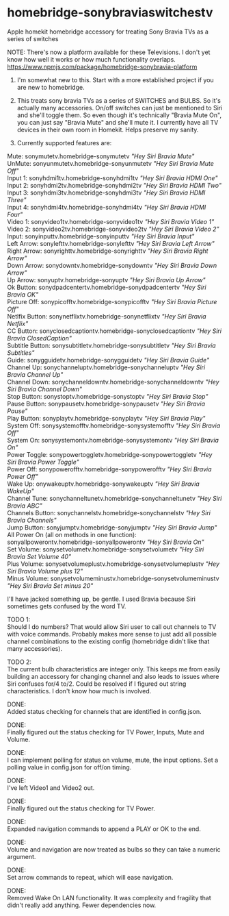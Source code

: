 # homebridge-sonybraviaswitchestv
Apple homekit homebridge accessory for treating Sony Bravia TVs as a series of switches

NOTE: There's now a platform available for these Televisions.  I don't yet know how well it works or how much functionality overlaps.
https://www.npmjs.com/package/homebridge-sonybravia-platform

1. I'm somewhat new to this.  Start with a more established project if you are new to homebridge.

2. This treats sony bravia TVs as a series of SWITCHES and BULBS.  So it's actually many accessories.  On/off switches can just be mentioned to Siri and she'll toggle them.  So even though it's technically "Bravia Mute On", you can just say "Bravia Mute" and she'll mute it.  I currently have all TV devices in their own room in Homekit.  Helps preserve my sanity.

3. Currently supported features are: </i><br>

Mute: sonymutetv.homebridge-sonymutetv <i>"Hey Siri Bravia Mute"</i><br>
UnMute: sonyunmutetv.homebridge-sonyunmutetv  <i>"Hey Siri Bravia Mute Off"</i><br>
Input 1: sonyhdmi1tv.homebridge-sonyhdmi1tv  <i>"Hey Siri Bravia HDMI One"</i><br>
Input 2: sonyhdmi2tv.homebridge-sonyhdmi2tv  <i>"Hey Siri Bravia HDMI Two"</i><br>
Input 3: sonyhdmi3tv.homebridge-sonyhdmi3tv  <i>"Hey Siri Bravia HDMI Three"</i><br>
Input 4: sonyhdmi4tv.homebridge-sonyhdmi4tv  <i>"Hey Siri Bravia HDMI Four"</i><br>
Video 1: sonyvideo1tv.homebridge-sonyvideo1tv  <i>"Hey Siri Bravia Video 1"</i><br>
Video 2: sonyvideo2tv.homebridge-sonyvideo2tv  <i>"Hey Siri Bravia Video 2"</i><br>
Input: sonyinputtv.homebridge-sonyinputtv  <i>"Hey Siri Bravia Input"</i><br>
Left Arrow: sonylefttv.homebridge-sonylefttv  <i>"Hey Siri Bravia Left Arrow"</i><br>
Right Arrow: sonyrighttv.homebridge-sonyrighttv  <i>"Hey Siri Bravia Right Arrow"</i><br>
Down Arrow: sonydowntv.homebridge-sonydowntv  <i>"Hey Siri Bravia Down Arrow"</i><br>
Up Arrow: sonyuptv.homebridge-sonyuptv  <i>"Hey Siri Bravia Up Arrow"</i><br>
Ok Button: sonydpadcentertv.homebridge-sonydpadcentertv  <i>"Hey Siri Bravia OK"</i><br>
Picture Off: sonypicofftv.homebridge-sonypicofftv  <i>"Hey Siri Bravia Picture Off"</i><br>
Netlfix Button: sonynetflixtv.homebridge-sonynetflixtv  <i>"Hey Siri Bravia Netflix"</i><br>
CC Button: sonyclosedcaptiontv.homebridge-sonyclosedcaptiontv <i>"Hey Siri Bravia ClosedCaption"</i><br>
Subtitle Button: sonysubtitletv.homebridge-sonysubtitletv <i>"Hey Siri Bravia Subtitles"</i><br>
Guide: sonygguidetv.homebridge-sonygguidetv <i>"Hey Siri Bravia Guide"</i><br>
Channel Up: sonychanneluptv.homebridge-sonychanneluptv <i>"Hey Siri Bravia Channel Up"</i><br>
Channel Down: sonychanneldowntv.homebridge-sonychanneldowntv <i>"Hey Siri Bravia Channel Down"</i><br>
Stop Button: sonystoptv.homebridge-sonystoptv <i>"Hey Siri Bravia Stop"</i><br>
Pause Button: sonypausetv.homebridge-sonypausetv <i>"Hey Siri Bravia Pause"</i><br>
Play Button: sonyplaytv.homebridge-sonyplaytv <i>"Hey Siri Bravia Play"</i><br>
System Off: sonysystemofftv.homebridge-sonysystemofftv <i>"Hey Siri Bravia Off"</i><br>
System On: sonysystemontv.homebridge-sonysystemontv <i>"Hey Siri Bravia On"</i><br>
Power Toggle: sonypowertoggletv.homebridge-sonypowertoggletv <i>"Hey Siri Bravia Power Toggle"</i><br>
Power Off: sonypowerofftv.homebridge-sonypowerofftv <i>"Hey Siri Bravia Power Off"</i><br>
Wake Up: onywakeuptv.homebridge-sonywakeuptv <i>"Hey Siri Bravia WakeUp"</i><br>
Channel Tune: sonychanneltunetv.homebridge-sonychanneltunetv <i>"Hey Siri Bravia ABC"</i><br>
Channels Button: sonychannelstv.homebridge-sonychannelstv <i>"Hey Siri Bravia Channels"</i><br>
Jump Button: sonyjumptv.homebridge-sonyjumptv <i>"Hey Siri Bravia Jump"</i><br>
All Power On (all on methods in one function): sonyallpowerontv.homebridge-sonyallpowerontv <i>"Hey Siri Bravia On"</i><br>
Set Volume: sonysetvolumetv.homebridge-sonysetvolumetv <i>"Hey Siri Bravia Set Volume 40"</i><br>
Plus Volume: sonysetvolumeplustv.homebridge-sonysetvolumeplustv <i>"Hey Siri Bravia Volume plus 12"</i><br>
Minus Volume: sonysetvolumeminustv.homebridge-sonysetvolumeminustv <i>"Hey Siri Bravia Set minus 20"</i><br>

I'll have jacked something up, be gentle.
I used Bravia because Siri sometimes gets confused by the word TV.

TODO 1: </br>
Should I do numbers? That would allow Siri user to call out channels to TV with voice commands.
Probably makes more sense to just add all possible channel combinations to the existing config (homebridge didn't like that many accessories).

TODO 2: </br>
The current bulb characteristics are integer only.  This keeps me from easily building an accessory for changing channel and also leads to issues where Siri confuses for/4 to/2.  Could be resolved if I figured out string characteristics.  I don't know how much is involved.

DONE: </br>
Added status checking for channels that are identified in config.json.

DONE: </br>
Finally figured out the status checking for TV Power, Inputs, Mute and Volume.

DONE:</br>
I can implement polling for status on volume, mute, the input options.  Set a polling value in config.json for off/on timing.

DONE:</br>
I've left Video1 and Video2 out.

DONE: </br>
Finally figured out the status checking for TV Power.

DONE:</br>
Expanded navigation commands to append a PLAY or OK to the end.

DONE:</br>
Volume and navigation are now treated as bulbs so they can take a numeric argument.

DONE:</br>
Set arrow commands to repeat, which will ease navigation.

DONE:</br>
Removed Wake On LAN functionality.  It was complexity and fragility that didn't really add anything.  Fewer dependencies now.
